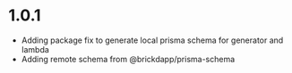 # 1.0.1

- Adding package fix to generate local prisma schema for generator and lambda
- Adding remote schema from @brickdapp/prisma-schema
